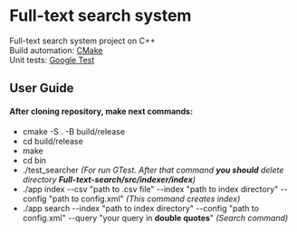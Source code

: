 # Full-text search system
Full-text search system project on C++  
Build automation: [CMake](https://cmake.org/)  
Unit tests: [Google Test](https://github.com/google/googletest)

## User Guide  
#### After cloning repository, make next commands:  
* cmake -S . -B build/release  
* cd build/release  
* make  
* cd bin  
* ./test_searcher *(For run GTest. After that command __you should__ delete directory __Full-text-search/src/indexer/index__)*  
* ./app index --csv "path to .csv file" --index "path to index directory" --config "path to config.xml" *(This command creates index)*  
* ./app search --index "path to index directory" --config "path to config.xml" --query "your query in __double quotes__" *(Search command)*